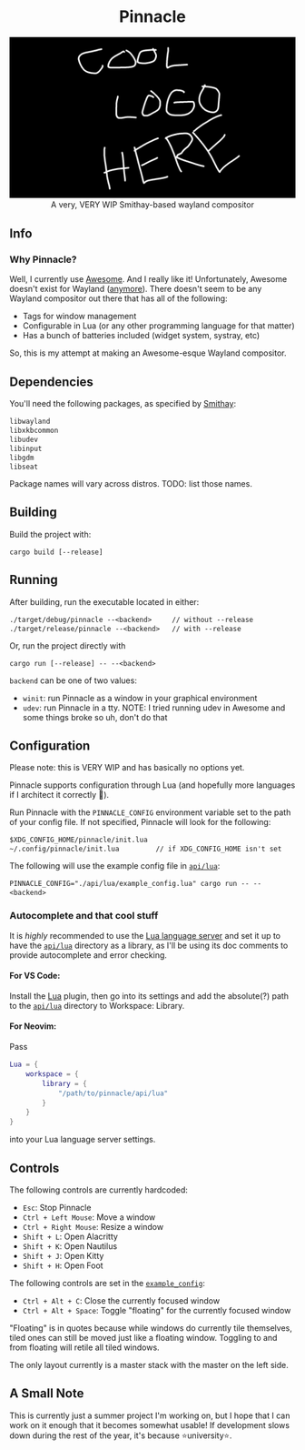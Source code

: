 # <div align="center">Pinnacle</div>
<div align="center">
    <picture>
        <source media="(prefers-color-scheme: dark)" srcset="/assets/cool_logo_dark_theme.png">
        <source media="(prefers-color-scheme: light)" srcset="/assets/cool_logo_light_theme.png">
        <img alt="Cool logo" src="/assets/cool_logo_dark_theme.png">
    </picture>
</div>

<div align="center">
    A very, VERY WIP Smithay-based wayland compositor
</div>

## Info
### Why Pinnacle?
Well, I currently use [Awesome](https://github.com/awesomeWM/awesome). And I really like it! Unfortunately, Awesome doesn't exist for Wayland ([anymore](http://way-cooler.org/blog/2020/01/09/way-cooler-post-mortem.html)). There doesn't seem to be any Wayland compositor out there that has all of the following:
 - Tags for window management
 - Configurable in Lua (or any other programming language for that matter)
 - Has a bunch of batteries included (widget system, systray, etc)

So, this is my attempt at making an Awesome-esque Wayland compositor.

## Dependencies
You'll need the following packages, as specified by [Smithay](https://github.com/Smithay/smithay):
```
libwayland
libxkbcommon
libudev
libinput
libgdm
libseat
```
Package names will vary across distros. TODO: list those names.

## Building
Build the project with:
```
cargo build [--release]
```

## Running
After building, run the executable located in either:
```
./target/debug/pinnacle --<backend>     // without --release
./target/release/pinnacle --<backend>   // with --release
```

Or, run the project directly with 
```
cargo run [--release] -- --<backend>
```

`backend` can be one of two values:

 - `winit`: run Pinnacle as a window in your graphical environment
 - `udev`: run Pinnacle in a tty. NOTE: I tried running udev in Awesome and some things broke so uh, don't do that

## Configuration
Please note: this is VERY WIP and has basically no options yet.

Pinnacle supports configuration through Lua (and hopefully more languages if I architect it correctly :crab:).

Run Pinnacle with the `PINNACLE_CONFIG` environment variable set to the path of your config file. If not specified, Pinnacle will look for the following: 
```
$XDG_CONFIG_HOME/pinnacle/init.lua
~/.config/pinnacle/init.lua         // if XDG_CONFIG_HOME isn't set
```
The following will use the example config file in [`api/lua`](api/lua):
```
PINNACLE_CONFIG="./api/lua/example_config.lua" cargo run -- --<backend>
```

### Autocomplete and that cool stuff
It is *highly* recommended to use the [Lua language server](https://github.com/LuaLS/lua-language-server) and set it up to have the [`api/lua`](api/lua) directory as a library, as I'll be using its doc comments to provide autocomplete and error checking.

#### For VS Code:
Install the [Lua](https://marketplace.visualstudio.com/items?itemName=sumneko.lua) plugin, then go into its settings and add the absolute(?) path to the [`api/lua`](api/lua) directory to Workspace: Library.

#### For Neovim:
Pass
```lua
Lua = {
    workspace = {
        library = {
            "/path/to/pinnacle/api/lua"
        }
    }
}
```
into your Lua language server settings.

## Controls
The following controls are currently hardcoded:

 - `Esc`: Stop Pinnacle
 - `Ctrl + Left Mouse`: Move a window
 - `Ctrl + Right Mouse`: Resize a window
 - `Shift + L`: Open Alacritty
 - `Shift + K`: Open Nautilus
 - `Shift + J`: Open Kitty
 - `Shift + H`: Open Foot

The following controls are set in the [`example_config`](api/lua/example_config.lua):
 - `Ctrl + Alt + C`: Close the currently focused window
 - `Ctrl + Alt + Space`: Toggle "floating" for the currently focused window

"Floating" is in quotes because while windows do currently tile themselves, tiled ones can still be moved just like a floating window. Toggling to and from floating will retile all tiled windows.

The only layout currently is a master stack with the master on the left side.

## A Small Note
This is currently just a summer project I'm working on, but I hope that I can work on it enough that it becomes somewhat usable! If development slows down during the rest of the year, it's because :star:university:star:.

